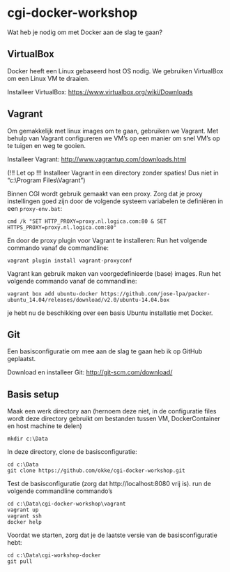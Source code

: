 # cgi-docker-workshop

Wat heb je nodig om met Docker aan de slag te gaan?

## VirtualBox

Docker heeft een Linux gebaseerd host OS nodig. We gebruiken VirtualBox om een Linux VM te draaien.

Installeer VirtualBox: https://www.virtualbox.org/wiki/Downloads

## Vagrant

Om gemakkelijk met linux images om te gaan, gebruiken we Vagrant. Met behulp van Vagrant configureren we VM’s op een manier om snel VM’s op te tuigen en weg te gooien.

Installeer Vagrant: http://www.vagrantup.com/downloads.html

(!!! Let op !!! Installeer Vagrant in een directory zonder spaties! Dus niet in “c:\Program Files\Vagrant”)

Binnen CGI wordt gebruik gemaakt van een proxy. Zorg dat je proxy instellingen goed zijn door de volgende systeem variabelen te definiëren in een `proxy-env.bat`:
```
cmd /k "SET HTTP_PROXY=proxy.nl.logica.com:80 & SET HTTPS_PROXY=proxy.nl.logica.com:80"
```

En door de proxy plugin voor Vagrant te installeren: Run het volgende commando vanaf de commandline:

```
vagrant plugin install vagrant-proxyconf
```

Vagrant kan gebruik maken van voorgedefinieerde (base) images. Run het volgende commando vanaf de commandline:

```
vagrant box add ubuntu-docker https://github.com/jose-lpa/packer-ubuntu_14.04/releases/download/v2.0/ubuntu-14.04.box
```

je hebt nu de beschikking over een basis Ubuntu installatie met Docker.

## Git

Een basisconfiguratie om mee aan de slag te gaan heb ik op GitHub geplaatst. 

Download en installeer Git: http://git-scm.com/download/

## Basis setup

Maak een werk directory aan (hernoem deze niet, in de configuratie files wordt deze directory gebruikt om bestanden tussen VM, DockerContainer en host machine te delen)


```
mkdir c:\Data
```

In deze directory, clone de basisconfiguratie:

```
cd c:\Data
git clone https://github.com/okke/cgi-docker-workshop.git
```

Test de basisconfiguratie (zorg dat http://localhost:8080 vrij is). run de volgende commandline commando’s

```
cd c:\Data\cgi-docker-workshop\vagrant
vagrant up
vagrant ssh
docker help
```

Voordat we starten, zorg dat je de laatste versie van de basisconfiguratie hebt:

```
cd c:\Data\cgi-workshop-docker
git pull
```
